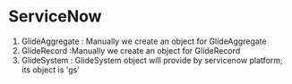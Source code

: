 # ServiceNow


1. GlideAggregate : Manually we create an object for GlideAggregate
2. GlideRecord :Manually we create an object for GlideRecord
3. GlideSystem : GlideSystem object will provide by servicenow platform; its object is 'gs' 

